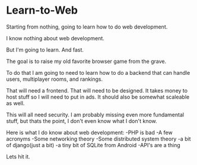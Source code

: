 # Learn-to-Web
Starting from nothing, going to learn how to do web development.


I know nothing about web development.

But I'm going to learn. And fast.

The goal is to raise my old favorite browser game from the grave.

To do that I am going to need to learn how to do a backend that can handle users, multiplayer rooms, and rankings.

That will need a frontend. That will need to be designed. It takes money to host stuff so I will need to put in ads. It should also be somewhat scaleable as well.

This will all need security. I am probably missing even more fundamental stuff, but thats the point, I don't even know what I don't know.


Here is what I do know about web development: 
-PHP is bad
-A few acronyms
-Some networking theory
-Some distributed system theory
-a bit of django(just a bit)
-a tiny bit of SQLite from Android
-API's are a thing

Lets hit it.
